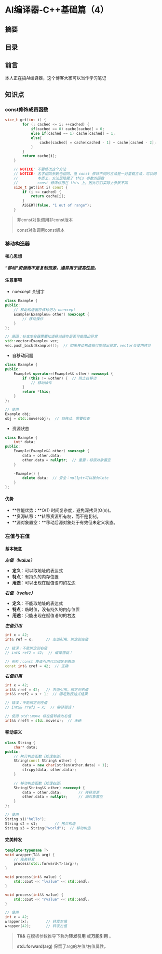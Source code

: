 # AI编译器-C++基础篇（4）

## 摘要

## 目录

## 前言

本人正在搞AI编译器，这个博客大家可以当作学习笔记

## 知识点

### const修饰成员函数

```cpp
size_t get(int i) {
        for (; cached <= i; ++cached) {
            if(cached == 0) cache[cached] = 0;
            else if(cached == 1) cache[cached] = 1;
            else{
                cache[cached] = cache[cached - 1] + cache[cached - 2];
            }   
        }
        return cache[i];
    }

    // NOTICE: 不要修改这个方法
    // NOTICE: 名字相同参数也相同，但 const 修饰不同的方法是一对重载方法，可以同时存在
    //         本质上，方法是隐藏了 this 参数的函数
    //         const 修饰作用在 this 上，因此它们实际上参数不同
    size_t get(int i) const {
        if (i <= cached) {
            return cache[i];
        }
        ASSERT(false, "i out of range");
    }
```

> 非const对象调用非const版本
>
> const对象调用const版本

### 移动构造器

#### 核心思想

***"移动"资源而不是复制资源，通常用于提高性能。***

#### 注意事项

- noexcept 关键字

```cpp
class Example {
public:
    // 移动构造器应该标记为 noexcept
    Example(Example&& other) noexcept {
        // 移动操作
    }
};

// 原因：标准库容器需要知道移动操作是否可能抛出异常
std::vector<Example> vec;
vec.push_back(Example());  // 如果移动构造器可能抛出异常，vector会使用拷贝
```

- 自移动问题

```cpp
class Example {
public:
    Example& operator=(Example&& other) noexcept {
        if (this != &other) {  // 防止自移动
            // 移动操作
        }
        return *this;
    }
};

// 使用
Example obj;
obj = std::move(obj);  // 自移动，需要检查
```

- 资源状态

```cpp
class Example {
    int* data;
public:
    Example(Example&& other) noexcept {
        data = other.data;
        other.data = nullptr;  // 重要：将源对象置空
    }
    
    ~Example() {
        delete data;  // 安全：nullptr可以被delete
    }
};
```

#### 优势

- **性能优势：**O(1) 时间复杂度，避免深拷贝(O(n))。
- **资源转移：**转移资源所有权，而不是复制。
- **源对象置空：**移动后源对象处于有效但未定义状态。

### 左值与右值

#### 基本概念

***左值（lvalue）***

- **定义**：可以取地址的表达式
- **特点**：有持久的内存位置
- **用途**：可以出现在赋值语句的左边

***右值（rvalue）***

- **定义**：不能取地址的表达式
- **特点**：临时值，没有持久的内存位置
- **用途**：只能出现在赋值语句的右边

***左值引用***

```cpp
int x = 42;
int& ref = x;      // 左值引用，绑定到左值

// 错误：不能绑定到右值
// int& ref2 = 42;  // 编译错误！

// 例外：const 左值引用可以绑定到右值
const int& cref = 42;  // 正确
```

***右值引用***

```cpp
int x = 42;
int&& rref = 42;   // 右值引用，绑定到右值
int&& rref2 = x + 1;  // 绑定到表达式结果

// 错误：不能绑定到左值
// int&& rref3 = x;  // 编译错误！

// 使用 std::move 将左值转换为右值
int&& rref4 = std::move(x);  // 正确
```

#### 移动语义

```cpp
class String {
    char* data;
public:
    // 拷贝构造函数（处理左值）
    String(const String& other) {
        data = new char[strlen(other.data) + 1];
        strcpy(data, other.data);
    }
    
    // 移动构造函数（处理右值）
    String(String&& other) noexcept {
        data = other.data;        // 转移资源
        other.data = nullptr;     // 源对象置空
    }
};

// 使用
String s1("hello");
String s2 = s1;        // 拷贝构造
String s3 = String("world");  // 移动构造
```

#### 完美转发

```cpp
template<typename T>
void wrapper(T&& arg) {
    // 完美转发
    process(std::forward<T>(arg));
}

void process(int& value) {
    std::cout << "lvalue" << std::endl;
}

void process(int&& value) {
    std::cout << "rvalue" << std::endl;
}

// 使用
int x = 42;
wrapper(x);        // 转发左值
wrapper(42);       // 转发右值
```
> **T&&** 在模板参数推导下称为**转发引用** 或**万能引用** 。
> 
> **std::forward<T>(arg)** 保留了arg的左值/右值属性。

